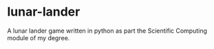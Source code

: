 # lunar-lander
A lunar lander game written in python as part the Scientific Computing module of my degree.
